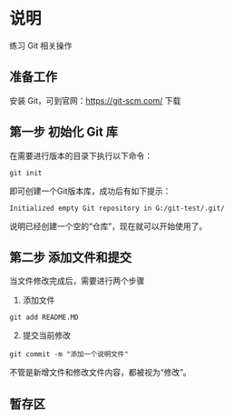 # 说明
练习 Git 相关操作
## 准备工作
安装 Git，可到官网：https://git-scm.com/ 下载

## 第一步 初始化 Git 库
在需要进行版本的目录下执行以下命令：
```
git init
```
即可创建一个Git版本库，成功后有如下提示：
```
Initialized empty Git repository in G:/git-test/.git/
```
说明已经创建一个空的“仓库”，现在就可以开始使用了。

## 第二步 添加文件和提交
当文件修改完成后，需要进行两个步骤
1. 添加文件
```
git add README.MD
```
2. 提交当前修改
```
git commit -m "添加一个说明文件"
```
不管是新增文件和修改文件内容，都被视为“修改”。

## 暂存区